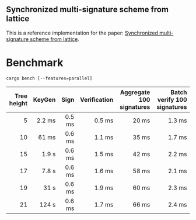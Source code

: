 Synchronized multi-signature scheme from lattice
------

This is a reference implementation for the paper: [Synchronized multi-signature scheme from lattice](tbd).

# Benchmark
```
cargo bench [--features=parallel]
```

| Tree height | KeyGen | Sign | Verification | Aggregate 100 signatures | Batch verify 100 signatures |
| ---:| ---:| ---:| ---:| ---:| ---:|
| 5  | 2.2 ms | 0.5 ms| 0.5 ms | 20 ms | 1.3 ms |
| 10 | 61 ms | 0.6 ms| 1.1 ms | 35 ms | 1.7 ms| 
| 15 | 1.9 s | 0.6 ms| 1.5 ms | 42 ms | 2.2 ms |
| 17 | 7.8 s | 0.6 ms| 1.6 ms | 58 ms | 2.1 ms |
| 19 | 31 s | 0.6 ms | 1.9 ms | 60 ms | 2.3 ms |
| 21 | 124 s | 0.6 ms | 1.7 ms | 66 ms | 2.4 ms |